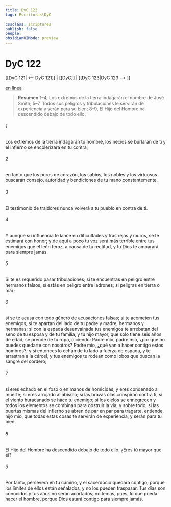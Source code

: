 ```yaml
---
title: DyC 122
tags: Escrituras\DyC

cssclass: scriptures
publish: false
people:
obsidianUIMode: preview
---
```


# DyC 122
[[DyC 121| <-- DyC 121]] | [[DyC]] | [[DyC 123|DyC 123 --> ]]

[en línea](https://churchofjesuschrist.org/study/scriptures/dc-testament/dc/122?lang=spa)

> __Resumen__
1–4, Los extremos de la tierra indagarán el nombre de José Smith; 5–7, Todos sus peligros y tribulaciones le servirán de experiencia y serán para su bien; 8–9, El Hijo del Hombre ha descendido debajo de todo ello.

###### 1 
Los extremos de la tierra indagarán tu nombre, los necios se burlarán de ti y el infierno se encolerizará en tu contra;

###### 2 
en tanto que los puros de corazón, los sabios, los nobles y los virtuosos buscarán consejo, autoridad y bendiciones de tu mano constantemente.

###### 3 
El testimonio de traidores nunca volverá a tu pueblo en contra de ti.

###### 4 
Y aunque su influencia te lance en dificultades y tras rejas y muros, se te estimará con honor; y de aquí a poco tu voz será más terrible entre tus enemigos que el león feroz, a causa de tu rectitud, y tu Dios te amparará para siempre jamás.

###### 5 
Si te es requerido pasar tribulaciones; si te encuentras en peligro entre hermanos falsos; si estás en peligro entre ladrones; si peligras en tierra o mar;

###### 6 
si se te acusa con todo género de acusaciones falsas; si te acometen tus enemigos; si te apartan del lado de tu padre y madre, hermanos y hermanas; si con la espada desenvainada tus enemigos te arrebatan del seno de tu esposa y de tu familia, y tu hijo mayor, que solo tiene seis años de edad, se prende de tu ropa, diciendo: Padre mío, padre mío, ¿por qué no puedes quedarte con nosotros? Padre mío, ¿qué van a hacer contigo estos hombres?; y si entonces lo echan de tu lado a fuerza de espada, y te arrastran a la cárcel, y tus enemigos te rodean como lobos que buscan la sangre del cordero;

###### 7 
si eres echado en el foso o en manos de homicidas, y eres condenado a muerte; si eres arrojado al abismo; si las bravas olas conspiran contra ti; si el viento huracanado se hace tu enemigo; si los cielos se ennegrecen y todos los elementos se combinan para obstruir la vía; y sobre todo, si las puertas mismas del infierno se abren de par en par para tragarte, entiende, hijo mío, que todas estas cosas te servirán de experiencia, y serán para tu bien.

###### 8 
El Hijo del Hombre ha descendido debajo de todo ello. ¿Eres tú mayor que él?

###### 9 
Por tanto, persevera en tu camino, y el sacerdocio quedará contigo; porque los límites de ellos están señalados, y no los pueden traspasar. Tus días son conocidos y tus años no serán acortados; no temas, pues, lo que pueda hacer el hombre, porque Dios estará contigo para siempre jamás.

